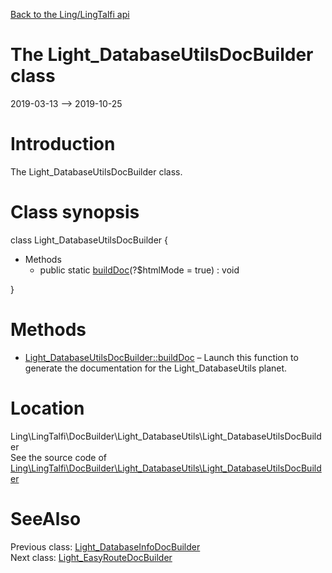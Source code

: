 [Back to the Ling/LingTalfi api](https://github.com/lingtalfi/LingTalfi/blob/master/doc/api/Ling/LingTalfi.md)



The Light_DatabaseUtilsDocBuilder class
================
2019-03-13 --> 2019-10-25






Introduction
============

The Light_DatabaseUtilsDocBuilder class.



Class synopsis
==============


class <span class="pl-k">Light_DatabaseUtilsDocBuilder</span>  {

- Methods
    - public static [buildDoc](https://github.com/lingtalfi/LingTalfi/blob/master/doc/api/Ling/LingTalfi/DocBuilder/Light_DatabaseUtils/Light_DatabaseUtilsDocBuilder/buildDoc.md)(?$htmlMode = true) : void

}






Methods
==============

- [Light_DatabaseUtilsDocBuilder::buildDoc](https://github.com/lingtalfi/LingTalfi/blob/master/doc/api/Ling/LingTalfi/DocBuilder/Light_DatabaseUtils/Light_DatabaseUtilsDocBuilder/buildDoc.md) &ndash; Launch this function to generate the documentation for the Light_DatabaseUtils planet.





Location
=============
Ling\LingTalfi\DocBuilder\Light_DatabaseUtils\Light_DatabaseUtilsDocBuilder<br>
See the source code of [Ling\LingTalfi\DocBuilder\Light_DatabaseUtils\Light_DatabaseUtilsDocBuilder](https://github.com/lingtalfi/LingTalfi/blob/master/DocBuilder/Light_DatabaseUtils/Light_DatabaseUtilsDocBuilder.php)



SeeAlso
==============
Previous class: [Light_DatabaseInfoDocBuilder](https://github.com/lingtalfi/LingTalfi/blob/master/doc/api/Ling/LingTalfi/DocBuilder/Light_DatabaseInfo/Light_DatabaseInfoDocBuilder.md)<br>Next class: [Light_EasyRouteDocBuilder](https://github.com/lingtalfi/LingTalfi/blob/master/doc/api/Ling/LingTalfi/DocBuilder/Light_EasyRoute/Light_EasyRouteDocBuilder.md)<br>
